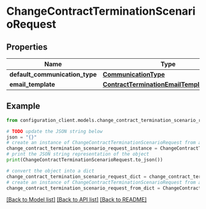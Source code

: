 # ChangeContractTerminationScenarioRequest


## Properties

Name | Type | Description | Notes
------------ | ------------- | ------------- | -------------
**default_communication_type** | [**CommunicationType**](CommunicationType.md) |  | [optional] 
**email_template** | [**ContractTerminationEmailTemplateRequest**](ContractTerminationEmailTemplateRequest.md) |  | [optional] 

## Example

```python
from configuration_client.models.change_contract_termination_scenario_request import ChangeContractTerminationScenarioRequest

# TODO update the JSON string below
json = "{}"
# create an instance of ChangeContractTerminationScenarioRequest from a JSON string
change_contract_termination_scenario_request_instance = ChangeContractTerminationScenarioRequest.from_json(json)
# print the JSON string representation of the object
print(ChangeContractTerminationScenarioRequest.to_json())

# convert the object into a dict
change_contract_termination_scenario_request_dict = change_contract_termination_scenario_request_instance.to_dict()
# create an instance of ChangeContractTerminationScenarioRequest from a dict
change_contract_termination_scenario_request_from_dict = ChangeContractTerminationScenarioRequest.from_dict(change_contract_termination_scenario_request_dict)
```
[[Back to Model list]](../README.md#documentation-for-models) [[Back to API list]](../README.md#documentation-for-api-endpoints) [[Back to README]](../README.md)


